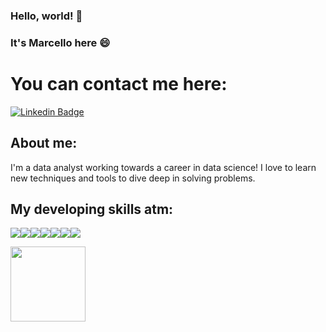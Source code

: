 ### Hello, world! 👋
### It's Marcello here :smile:

# You can contact me here:
[![Linkedin Badge](https://img.shields.io/badge/-LinkedIn-blue?style=flat-square&logo=Linkedin&logoColor=white&link=https://www.linkedin.com/in/marcello-sunaga/)](https://www.linkedin.com/in/marcello-sunaga/)

## About me:

I'm a data analyst working towards a career in data science!
I love to learn new techniques and tools to dive deep in solving problems.

## My developing skills atm:

<img src="https://img.shields.io/badge/Python-FFD43B?style=for-the-badge&logo=python&logoColor=blue"/><img src="https://img.shields.io/badge/R-276DC3?style=for-the-badge&logo=r&logoColor=white"/><img src="https://img.shields.io/badge/Google_Cloud-4285F4?style=for-the-badge&logo=google-cloud&logoColor=white"/><img src="https://img.shields.io/badge/PostgreSQL-316192?style=for-the-badge&logo=postgresql&logoColor=white"/><img src="https://img.shields.io/badge/Microsoft_Excel-217346?style=for-the-badge&logo=microsoft-excel&logoColor=white"/><img src="https://img.shields.io/badge/PowerBI-F2C811?style=for-the-badge&logo=Power%20BI&logoColor=white"/><img src="https://img.shields.io/badge/Tableau-E97627?style=for-the-badge&logo=Tableau&logoColor=white"/>   


<div>
<img height="120cm" src="https://github-readme-stats.vercel.app/api/top-langs/?username=mssunaga&layout-compact&langs_count-16&theme=dark"/>
</div>
                                                                                                             
                                                                                                             
                                                                                                             
